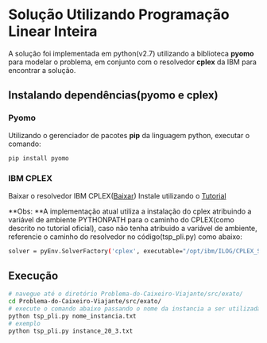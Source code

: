 # Solução Utilizando Programação Linear Inteira
A solução foi implementada em python(v2.7) utilizando a biblioteca **pyomo** para modelar o problema, em conjunto com o resolvedor **cplex** da IBM para encontrar a solução.

## Instalando dependências(pyomo e cplex)
### Pyomo
Utilizando o gerenciador de pacotes **pip** da linguagem python, executar o comando:
```sh
pip install pyomo
```

### IBM CPLEX
Baixar o resolvedor IBM CPLEX([Baixar](https://www.ibm.com/developerworks/br/downloads/ws/ilogcplex/index.html "Aqui"))
Instale utilizando o [Tutorial](https://www.ibm.com/support/knowledgecenter/SSSA5P_12.7.1/ilog.odms.cplex.help/CPLEX/GettingStarted/topics/set_up/Python_setup.html "Tutorial")

**Obs: **A implementação atual utiliza a instalação do cplex atribuindo a variável de ambiente PYTHONPATH para o caminho do CPLEX(como descrito no tutorial oficial), caso não tenha atribuido a variável de ambiente, referencie o caminho do resolvedor no código(tsp_pli.py) como abaixo:
```sh
solver = pyEnv.SolverFactory('cplex', executable="/opt/ibm/ILOG/CPLEX_Studio_Community129/cplex/bin/x86-64_linux/cplex")

```
## Execução

```sh
# navegue até o diretório Problema-do-Caixeiro-Viajante/src/exato/
cd Problema-do-Caixeiro-Viajante/src/exato/
# execute o comando abaixo passando o nome da instancia a ser utilizada
python tsp_pli.py nome_instancia.txt
# exemplo
python tsp_pli.py instance_20_3.txt
```

